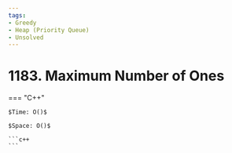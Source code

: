 ```yaml
---
tags:
- Greedy
- Heap (Priority Queue)
- Unsolved
---
```



# 1183. Maximum Number of Ones

=== "C++"

    $Time: O()$

    $Space: O()$

    ```c++
    ```